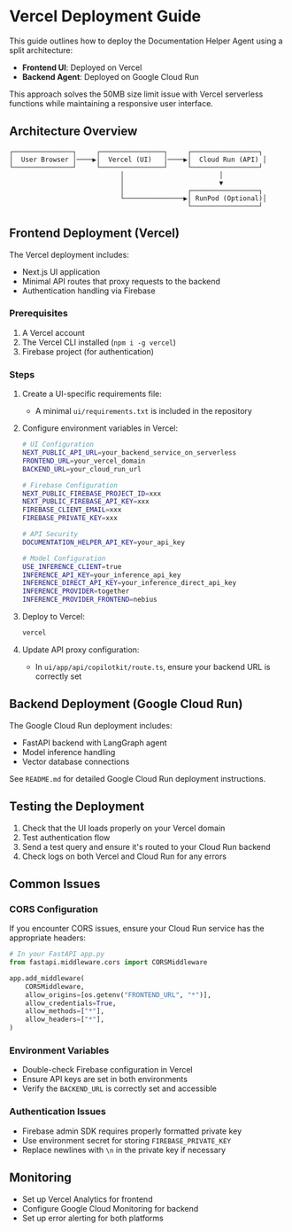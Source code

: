 # Vercel Deployment Guide

This guide outlines how to deploy the Documentation Helper Agent using a split architecture:
- **Frontend UI**: Deployed on Vercel
- **Backend Agent**: Deployed on Google Cloud Run

This approach solves the 50MB size limit issue with Vercel serverless functions while maintaining a responsive user interface.

## Architecture Overview

```
┌───────────────┐     ┌────────────────┐     ┌─────────────────┐
│  User Browser │────▶│  Vercel (UI)   │────▶│  Cloud Run (API) │
└───────────────┘     └────────────────┘     └─────────────────┘
                            │                        │
                            │                        ▼
                            │                ┌─────────────────┐
                            └───────────────▶│ RunPod (Optional)│
                                             └─────────────────┘
```

## Frontend Deployment (Vercel)

The Vercel deployment includes:
- Next.js UI application
- Minimal API routes that proxy requests to the backend
- Authentication handling via Firebase

### Prerequisites

1. A Vercel account
2. The Vercel CLI installed (`npm i -g vercel`)
3. Firebase project (for authentication)

### Steps

1. Create a UI-specific requirements file:
   - A minimal `ui/requirements.txt` is included in the repository

2. Configure environment variables in Vercel:
   ```bash
   # UI Configuration
   NEXT_PUBLIC_API_URL=your_backend_service_on_serverless
   FRONTEND_URL=your_vercel_domain
   BACKEND_URL=your_cloud_run_url
   
   # Firebase Configuration
   NEXT_PUBLIC_FIREBASE_PROJECT_ID=xxx
   NEXT_PUBLIC_FIREBASE_API_KEY=xxx
   FIREBASE_CLIENT_EMAIL=xxx
   FIREBASE_PRIVATE_KEY=xxx
   
   # API Security
   DOCUMENTATION_HELPER_API_KEY=your_api_key
   
   # Model Configuration
   USE_INFERENCE_CLIENT=true
   INFERENCE_API_KEY=your_inference_api_key
   INFERENCE_DIRECT_API_KEY=your_inference_direct_api_key
   INFERENCE_PROVIDER=together
   INFERENCE_PROVIDER_FRONTEND=nebius
   ```

3. Deploy to Vercel:
   ```bash
   vercel
   ```

4. Update API proxy configuration:
   - In `ui/app/api/copilotkit/route.ts`, ensure your backend URL is correctly set

## Backend Deployment (Google Cloud Run)

The Google Cloud Run deployment includes:
- FastAPI backend with LangGraph agent
- Model inference handling
- Vector database connections

See `README.md` for detailed Google Cloud Run deployment instructions.

## Testing the Deployment

1. Check that the UI loads properly on your Vercel domain
2. Test authentication flow
3. Send a test query and ensure it's routed to your Cloud Run backend
4. Check logs on both Vercel and Cloud Run for any errors

## Common Issues

### CORS Configuration

If you encounter CORS issues, ensure your Cloud Run service has the appropriate headers:

```python
# In your FastAPI app.py
from fastapi.middleware.cors import CORSMiddleware

app.add_middleware(
    CORSMiddleware,
    allow_origins=[os.getenv("FRONTEND_URL", "*")],
    allow_credentials=True,
    allow_methods=["*"],
    allow_headers=["*"],
)
```

### Environment Variables

- Double-check Firebase configuration in Vercel
- Ensure API keys are set in both environments
- Verify the `BACKEND_URL` is correctly set and accessible

### Authentication Issues

- Firebase admin SDK requires properly formatted private key
- Use environment secret for storing `FIREBASE_PRIVATE_KEY`
- Replace newlines with `\n` in the private key if necessary

## Monitoring

- Set up Vercel Analytics for frontend
- Configure Google Cloud Monitoring for backend
- Set up error alerting for both platforms 